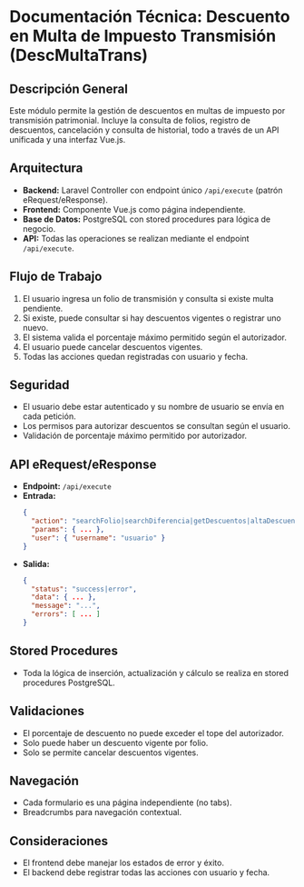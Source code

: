 # Documentación Técnica: Descuento en Multa de Impuesto Transmisión (DescMultaTrans)

## Descripción General
Este módulo permite la gestión de descuentos en multas de impuesto por transmisión patrimonial. Incluye la consulta de folios, registro de descuentos, cancelación y consulta de historial, todo a través de un API unificada y una interfaz Vue.js.

## Arquitectura
- **Backend:** Laravel Controller con endpoint único `/api/execute` (patrón eRequest/eResponse).
- **Frontend:** Componente Vue.js como página independiente.
- **Base de Datos:** PostgreSQL con stored procedures para lógica de negocio.
- **API:** Todas las operaciones se realizan mediante el endpoint `/api/execute`.

## Flujo de Trabajo
1. El usuario ingresa un folio de transmisión y consulta si existe multa pendiente.
2. Si existe, puede consultar si hay descuentos vigentes o registrar uno nuevo.
3. El sistema valida el porcentaje máximo permitido según el autorizador.
4. El usuario puede cancelar descuentos vigentes.
5. Todas las acciones quedan registradas con usuario y fecha.

## Seguridad
- El usuario debe estar autenticado y su nombre de usuario se envía en cada petición.
- Los permisos para autorizar descuentos se consultan según el usuario.
- Validación de porcentaje máximo permitido por autorizador.

## API eRequest/eResponse
- **Endpoint:** `/api/execute`
- **Entrada:**
  ```json
  {
    "action": "searchFolio|searchDiferencia|getDescuentos|altaDescuento|cancelarDescuento|autorizaList|calcDescuento",
    "params": { ... },
    "user": { "username": "usuario" }
  }
  ```
- **Salida:**
  ```json
  {
    "status": "success|error",
    "data": { ... },
    "message": "...",
    "errors": [ ... ]
  }
  ```

## Stored Procedures
- Toda la lógica de inserción, actualización y cálculo se realiza en stored procedures PostgreSQL.

## Validaciones
- El porcentaje de descuento no puede exceder el tope del autorizador.
- Solo puede haber un descuento vigente por folio.
- Solo se permite cancelar descuentos vigentes.

## Navegación
- Cada formulario es una página independiente (no tabs).
- Breadcrumbs para navegación contextual.

## Consideraciones
- El frontend debe manejar los estados de error y éxito.
- El backend debe registrar todas las acciones con usuario y fecha.

